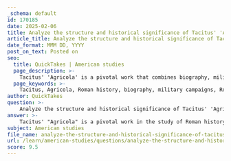 ```yaml
---
_schema: default
id: 170185
date: 2025-02-06
title: Analyze the structure and historical significance of Tacitus' 'Agricola'.
article_title: Analyze the structure and historical significance of Tacitus' 'Agricola'.
date_format: MMM DD, YYYY
post_on_text: Posted on
seo:
  title: QuickTakes | American studies
  page_description: >-
    Tacitus' 'Agricola' is a pivotal work that combines biography, military history, and cultural commentary, shedding light on the Roman conquest of Britain and critiques of imperialism.
  page_keywords: >-
    Tacitus, Agricola, Roman history, biography, military campaigns, Roman conquest of Britain, cultural commentary, imperialism, primary sources, Roman-British relations, significance
author: QuickTakes
question: >-
    Analyze the structure and historical significance of Tacitus' 'Agricola'.
answer: >-
    Tacitus' "Agricola" is a pivotal work in the study of Roman history, particularly concerning the Roman conquest of Britain. Written around 98 AD, it serves as both a biography of Gnaeus Julius Agricola, Tacitus' father-in-law, and a commentary on the broader implications of Roman imperialism. The structure and historical significance of "Agricola" can be analyzed through several key aspects:\n\n### Structure of "Agricola"\n\n1. **Biographical Framework**: The text is primarily structured as a biography, detailing Agricola's life and military career. Tacitus begins with Agricola's early life, his rise through the ranks of the Roman military, and culminates in his governorship of Britain from 77 to 84 AD.\n\n2. **Military Campaigns**: A significant portion of the work focuses on Agricola's military strategies and campaigns, particularly the Battle of Mons Graupius. Tacitus provides a detailed account of this battle, including the forces involved and the outcomes, which serves to highlight Agricola's military prowess and leadership.\n\n3. **Cultural Commentary**: Interwoven with the biographical and military narrative is Tacitus' commentary on the cultures of the Britons, particularly the Caledonians. He contrasts Roman civilization with the perceived barbarism of the native tribes, reflecting on themes of civilization versus barbarism, which were prevalent in Roman literature.\n\n4. **Rhetorical Techniques**: Tacitus employs various rhetorical techniques throughout "Agricola," including moral reflections and critiques of Roman imperialism. His concise and incisive writing style enhances the narrative, allowing him to convey complex ideas succinctly. This duality creates a layered narrative that invites readers to engage critically with the text.\n\n### Historical Significance of "Agricola"\n\n1. **Insight into Roman Britain**: "Agricola" is one of the few primary sources that provide insight into the Roman conquest and governance of Britain. It details the military campaigns and administrative strategies employed by Agricola, contributing to our understanding of Roman military history and the dynamics of Roman-British relations.\n\n2. **Cultural Interactions**: The work sheds light on the interactions between the Romans and the native Britons, particularly the Caledonians. Tacitus' observations on the customs and social structures of these tribes offer valuable information about the cultural landscape of Britain during the Roman period.\n\n3. **Critique of Imperialism**: Tacitus' nuanced perspective on Roman imperialism is significant. While he celebrates Agricola's achievements, he also critiques the moral implications of conquest and the impact of Roman rule on indigenous cultures. This critical stance provides a counter-narrative to the glorification of empire often found in Roman literature.\n\n4. **Legacy and Influence**: "Agricola" has influenced subsequent historical writing and remains a key text for understanding the complexities of Roman history. Its blend of biography, military history, and cultural commentary has set a precedent for later historians and biographers.\n\nIn summary, Tacitus' "Agricola" is a multifaceted work that combines biographical narrative with historical analysis and cultural commentary. Its structure and content provide essential insights into the Roman conquest of Britain, the nature of Roman-British relations, and the moral complexities of imperialism, making it a significant text in the study of Roman history.
subject: American studies
file_name: analyze-the-structure-and-historical-significance-of-tacitus-agricola.md
url: /learn/american-studies/questions/analyze-the-structure-and-historical-significance-of-tacitus-agricola
score: 9.5
---
```


&nbsp;
